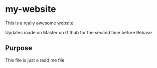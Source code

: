 # my-website

This is a really awesome website

Updates made on Master on Github for the seocnd time before Rebase

## Purpose
This file is just a read me file
